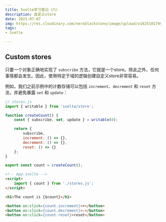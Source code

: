```yaml
---
title: Svelte学习笔记（六）
description: 自定义store
date: 2021-07-07
img: https://res.cloudinary.com/neroblackstone/image/upload/v1625101749/svelte_y2yhr6.png
tags:
- Svelte

---
```

## Custom stores

只要一个对象正确地实现了 `subscribe` 方法，它就是一个store。除此之外，任何事情都会发生。因此，使用特定于域的逻辑创建自定义store非常容易。

例如，我们之前示例中的计数存储可以包括 `increment`、`decrement` 和 `reset` 方法，并避免暴露 `set` 和 `update`：

``` js
// stores.js
import { writable } from 'svelte/store';

function createCount() {
	const { subscribe, set, update } = writable(0);

	return {
		subscribe,
		increment: () => {},
		decrement: () => {},
		reset: () => {}
	};
}

export const count = createCount();
```

``` html
<!-- App.svelte -->
<script>
	import { count } from './stores.js';
</script>

<h1>The count is {$count}</h1>

<button on:click={count.increment}>+</button>
<button on:click={count.decrement}>-</button>
<button on:click={count.reset}>reset</button>
```

